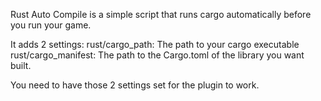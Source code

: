 Rust Auto Compile is a simple script that runs cargo automatically before you run your game.

It adds 2 settings:
rust/cargo_path: The path to your cargo executable
rust/cargo_manifest: The path to the Cargo.toml of the library you want built.

You need to have those 2 settings set for the plugin to work.
